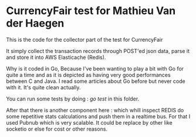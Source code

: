 # CurrencyFair test for Mathieu Van der Haegen #

This is the code for the collector part of the test for CurrencyFair

It simply collect the transaction records through POST'ed json data, parse it and store it into AWS Elasticache (Redis).

Why is it coded in Go, Because I've been wanting to play a bit with Go for quite a time and as it is depicted as having very good performances between C and Java. I read some articles about Go before but never code with it. It's quite clean actually.

You can run some tests by doing : *go test* in this folder.

After that there is another component here : which whill inspect REDIS do some repetitive stats calculations and push them in a realtime bus. For that I used Pubnub which is very scalable. It could be replace by other like socketio or else for cost or other reasons.



